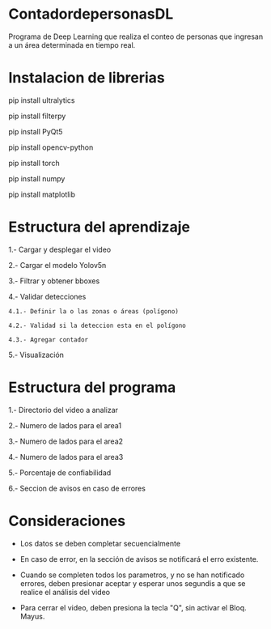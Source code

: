 # ContadordepersonasDL
Programa de Deep Learning que realiza el conteo de personas que ingresan a un área determinada en tiempo real.

# Instalacion de librerias

pip install ultralytics

pip install filterpy

pip install PyQt5

pip install opencv-python

pip install torch

pip install numpy

pip install matplotlib


# Estructura del aprendizaje

1.- Cargar y desplegar el video

2.- Cargar el modelo Yolov5n

3.- Filtrar y obtener bboxes

4.- Validar detecciones

	4.1.- Definir la o las zonas o áreas (polígono)

 	4.2.- Validad si la deteccion esta en el polígono

	4.3.- Agregar contador

5.- Visualización

# Estructura del programa

1.- Directorio del video a analizar

2.- Numero de lados para el area1

3.- Numero de lados para el area2

4.- Numero de lados para el area3

5.- Porcentaje de confiabilidad

6.- Seccion de avisos en caso de errores

# Consideraciones

- Los datos se deben completar secuencialmente

- En caso de error, en la sección de avisos se notificará el erro existente.

- Cuando se completen todos los parametros, y no se han notificado errores, deben presionar aceptar y esperar unos segundis a que se realice el análisis del video

- Para cerrar el video, deben presiona la tecla "Q", sin activar el Bloq. Mayus.
